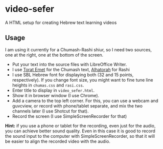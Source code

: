 # video-sefer

A HTML setup for creating Hebrew text learning videos

## Usage

I am using it currently for a Chumash-Rashi shiur, so I need two sources, one at the right, one at the bottom of the screen.

- Put your text into the source files with LibreOffice Writer.
- I use [Torat Emet](http://www.toratemetfreeware.com/online/a_root.html) for the Chumash text, [Alhatorah](https://mg.alhatorah.org/) for Rashi
- I use SBL Hebrew font for displaying both (32 and 15 points, respectively). If you change font size, you might want to fine tune line heights in `chumas.css` and `rasi.css`.
- Enter title to display in `video_sefer.html`.
- Show it in browser window (I use Chrome).
- Add a camera to the top left corner. For this, you can use a webcam and guvcview, or record with phone/tablet separate, and mix the two channels later (I use Shotcut for that).
- Record the screen (I use SimpleScreenRecorder for that)

**Hint:** if you use a phone or tablet for the recording, even just for the audio, you can achieve better sound quality. Even in this case it is good to record the sound input to the computer with SimpleScreenRecorder, so that it will be easier to align the recorded video with the audio.
